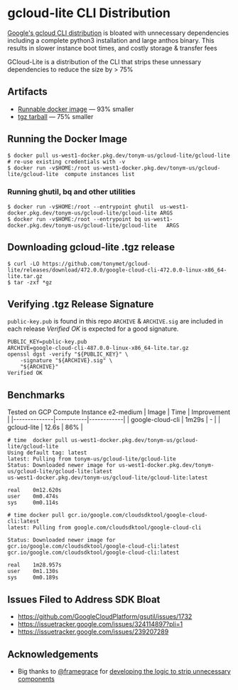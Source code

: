 # gcloud-lite CLI Distribution

[Google's gcloud CLI distribution](https://cloud.google.com/sdk/docs/install)
is bloated with unnecessary dependencies including a complete python3
installation and large anthos binary.  This results in slower instance boot
times, and costly storage & transfer fees

GCloud-Lite is a distribution of the CLI that strips these unnessary dependencies to reduce the size by > 75% 

## Artifacts
* [Runnable docker image](https://console.cloud.google.com/artifacts/docker/tonym-us/us-west1/gcloud-lite/gcloud-lite?hl=en&project=tonym-us) — 93% smaller
* [tgz tarball](https://github.com/tonymet/gcloud-lite/releases) — 75% smaller

## Running the Docker Image
```
$ docker pull us-west1-docker.pkg.dev/tonym-us/gcloud-lite/gcloud-lite
# re-use existing credentials with -v
$ docker run -v$HOME:/root us-west1-docker.pkg.dev/tonym-us/gcloud-lite/gcloud-lite  compute instances list
```
### Running ghutil, bq and other utilities
```
$ docker run -v$HOME:/root --entrypoint ghutil  us-west1-docker.pkg.dev/tonym-us/gcloud-lite/gcloud-lite ARGS
$ docker run -v$HOME:/root --entrypoint bq us-west1-docker.pkg.dev/tonym-us/gcloud-lite/gcloud-lite   ARGS
```

## Downloading gcloud-lite .tgz release
```
$ curl -LO https://github.com/tonymet/gcloud-lite/releases/download/472.0.0/google-cloud-cli-472.0.0-linux-x86_64-lite.tar.gz
$ tar -zxf *gz
```

## Verifying .tgz Release Signature
`public-key.pub` is found in this repo
`ARCHIVE` & `ARCHIVE.sig` are included in each release
*Verified OK* is expected for a good signature.
```
PUBLIC_KEY=public-key.pub
ARCHIVE=google-cloud-cli-487.0.0-linux-x86_64-lite.tar.gz
openssl dgst -verify "${PUBLIC_KEY}" \
    -signature "${ARCHIVE}.sig" \
    "${ARCHIVE}"
Verified OK
```



## Benchmarks
Tested on GCP Compute Instance e2-medium
| Image        | Time      | Improvement |
|--------------|-----------|------------|
| google-cloud-cli | 1m29s     | -     |
| gcloud-lite      | 12.6s  |    86%  |

```
# time  docker pull us-west1-docker.pkg.dev/tonym-us/gcloud-lite/gcloud-lite
Using default tag: latest
latest: Pulling from tonym-us/gcloud-lite/gcloud-lite
Status: Downloaded newer image for us-west1-docker.pkg.dev/tonym-us/gcloud-lite/gcloud-lite:latest
us-west1-docker.pkg.dev/tonym-us/gcloud-lite/gcloud-lite:latest

real    0m12.620s
user    0m0.474s
sys     0m0.114s
```

```
# time docker pull gcr.io/google.com/cloudsdktool/google-cloud-cli:latest
latest: Pulling from google.com/cloudsdktool/google-cloud-cli

Status: Downloaded newer image for gcr.io/google.com/cloudsdktool/google-cloud-cli:latest
gcr.io/google.com/cloudsdktool/google-cloud-cli:latest

real    1m28.957s
user    0m1.130s
sys     0m0.189s
```
## Issues Filed to Address SDK Bloat
* https://github.com/GoogleCloudPlatform/gsutil/issues/1732
* https://issuetracker.google.com/issues/324114897?pli=1
* https://issuetracker.google.com/issues/239207289

## Acknowledgements
* Big thanks to [@framegrace](https://github.com/framegrace) for [developing the logic to strip unnecessary components](https://github.com/GoogleCloudPlatform/gsutil/issues/1732#issuecomment-2029591598)
